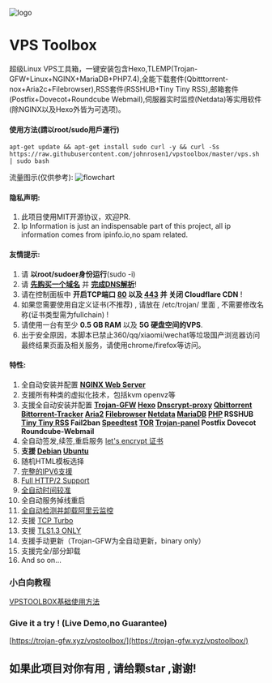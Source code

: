 ![logo](https://raw.githubusercontent.com/johnrosen1/trojan-gfw-script/master/logo.png)
# VPS Toolbox

超级Linux VPS工具箱，一键安装包含Hexo,TLEMP(Trojan-GFW+Linux+NGINX+MariaDB+PHP7.4),全能下载套件(Qbitttorrent-nox+Aria2c+Filebrowser),RSS套件(RSSHUB+Tiny Tiny RSS),邮箱套件(Postfix+Dovecot+Roundcube Webmail),伺服器实时监控(Netdata)等实用软件(除NGINX以及Hexo外皆为可选项)。

#### 使用方法(請以root/sudo用戶運行)
```
apt-get update && apt-get install sudo curl -y && curl -Ss https://raw.githubusercontent.com/johnrosen1/vpstoolbox/master/vps.sh | sudo bash
```

流量图示(仅供参考):
![flowchart](https://raw.githubusercontent.com/jerrypoma/trojan-gfw-script/master/vpstoolbox.png)

#### 隐私声明:

1. 此项目使用MIT开源协议，欢迎PR.
2. Ip Information is just an indispensable part of this project, all ip information comes from ipinfo.io,no spam related.

#### 友情提示:
1. 请 **以root/sudoer身份运行**(sudo -i)
2. 请 **[先购买一个域名](https://www.namesilo.com/?rid=685fb47qi)** 并 **[完成DNS解析](https://dnschecker.org/)**!
3. 请在控制面板中 **开启TCP端口 [80](https://www.speedguide.net/port.php?port=80) 以及 [443](https://www.speedguide.net/port.php?port=443) 并 关闭 Cloudflare CDN** !
4. 如果您需要使用自定义证书(不推荐) , 请放在 /etc/trojan/ 里面 , 不需要修改名称(证书类型需为fullchain) !
5. 请使用一台有至少 **0.5 GB RAM** 以及 **5G 硬盘空间的VPS**. 
6. 出于安全原因，本脚本已禁止360/qq/xiaomi/wechat等垃圾国产浏览器访问最终结果页面及相关服务，请使用chrome/firefox等访问。

#### 特性:

1. 全自动安装并配置 **[NGINX Web Server](https://www.nginx.com/)**
2. 支援所有种类的虚拟化技术，包括kvm openvz等
20. 支援全自动安装并配置 **[Trojan-GFW](https://github.com/trojan-gfw/trojan) [Hexo](https://hexo.io/zh-tw/docs/) [Dnscrypt-proxy](https://github.com/DNSCrypt/dnscrypt-proxy) [Qbittorrent](https://www.qbittorrent.org/) [Bittorrent-Tracker](https://github.com/webtorrent/bittorrent-tracker) [Aria2](https://github.com/aria2/aria2) [Filebrowser](https://github.com/filebrowser/filebrowser) [Netdata](https://github.com/netdata/netdata) [MariaDB](https://mariadb.org/) [PHP](https://www.php.net/) RSSHUB [Tiny Tiny RSS](https://git.tt-rss.org/fox/tt-rss) Fail2ban [Speedtest](https://github.com/librespeed/speedtest) [TOR](https://famicoman.com/2018/01/03/configuring-and-monitoring-a-tor-middle-relay/) [Trojan-panel](https://github.com/trojan-gfw/trojan-panel) Postfix Dovecot Roundcube-Webmail**
3. 全自动签发,续签,重启服务 [let's encrypt 证书](https://letsencrypt.org/)
4. **支援 [Debian](https://www.debian.org/) [Ubuntu](https://ubuntu.com/)**
16. 随机HTML模板选择
17. [完整的IPV6支援](https://en.wikipedia.org/wiki/IPv6)
17. [Full HTTP/2 Support](https://en.wikipedia.org/wiki/HTTP/2)
18. [全自动时间较准](https://www.freedesktop.org/software/systemd/man/timedatectl.html)
19. 全自动服务掉线重启
20. [全自动检测并卸载阿里云监控](https://www.johnrosen1.com/ali-iso/)
9.  支援 [TCP Turbo](https://github.com/shadowsocks/shadowsocks/wiki/Optimizing-Shadowsocks)
15. 支援 [TLS1.3 ONLY](https://wiki.openssl.org/index.php/TLS1.3)
21. 支援手动更新（Trojan-GFW为全自动更新，binary only）
23. 支援完全/部分卸载
24. And so on...

### 小白向教程

[VPSTOOLBOX基础使用方法](https://github.com/johnrosen1/vpstoolbox/wiki/VPSTOOLBOX%E5%9F%BA%E7%A1%80%E4%BD%BF%E7%94%A8%E6%96%B9%E6%B3%95)

### Give it a try ! (Live Demo,no Guarantee)

[https://trojan-gfw.xyz/vpstoolbox/](https://trojan-gfw.xyz/vpstoolbox/)

## 如果此项目对你有用 , 请给颗star ,谢谢!
